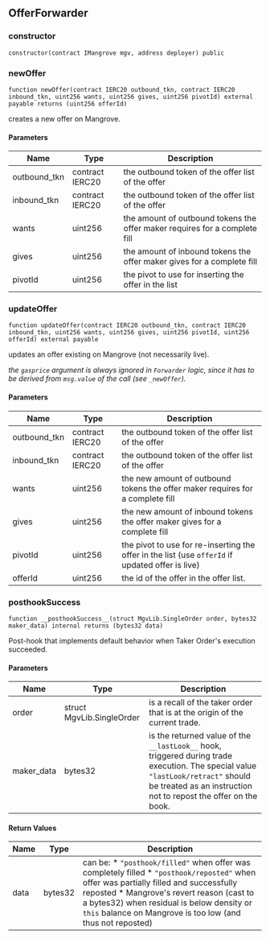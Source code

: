 ## OfferForwarder

### constructor

```solidity
constructor(contract IMangrove mgv, address deployer) public
```

### newOffer

```solidity
function newOffer(contract IERC20 outbound_tkn, contract IERC20 inbound_tkn, uint256 wants, uint256 gives, uint256 pivotId) external payable returns (uint256 offerId)
```

creates a new offer on Mangrove.

#### Parameters

| Name | Type | Description |
| ---- | ---- | ----------- |
| outbound_tkn | contract IERC20 | the outbound token of the offer list of the offer |
| inbound_tkn | contract IERC20 | the outbound token of the offer list of the offer |
| wants | uint256 | the amount of outbound tokens the offer maker requires for a complete fill |
| gives | uint256 | the amount of inbound tokens the offer maker gives for a complete fill |
| pivotId | uint256 | the pivot to use for inserting the offer in the list |

### updateOffer

```solidity
function updateOffer(contract IERC20 outbound_tkn, contract IERC20 inbound_tkn, uint256 wants, uint256 gives, uint256 pivotId, uint256 offerId) external payable
```

updates an offer existing on Mangrove (not necessarily live).

_the `gasprice` argument is always ignored in `Forwarder` logic, since it has to be derived from `msg.value` of the call (see `_newOffer`)._

#### Parameters

| Name | Type | Description |
| ---- | ---- | ----------- |
| outbound_tkn | contract IERC20 | the outbound token of the offer list of the offer |
| inbound_tkn | contract IERC20 | the outbound token of the offer list of the offer |
| wants | uint256 | the new amount of outbound tokens the offer maker requires for a complete fill |
| gives | uint256 | the new amount of inbound tokens the offer maker gives for a complete fill |
| pivotId | uint256 | the pivot to use for re-inserting the offer in the list (use `offerId` if updated offer is live) |
| offerId | uint256 | the id of the offer in the offer list. |

### __posthookSuccess__

```solidity
function __posthookSuccess__(struct MgvLib.SingleOrder order, bytes32 maker_data) internal returns (bytes32 data)
```

Post-hook that implements default behavior when Taker Order's execution succeeded.

#### Parameters

| Name | Type | Description |
| ---- | ---- | ----------- |
| order | struct MgvLib.SingleOrder | is a recall of the taker order that is at the origin of the current trade. |
| maker_data | bytes32 | is the returned value of the `__lastLook__` hook, triggered during trade execution. The special value `"lastLook/retract"` should be treated as an instruction not to repost the offer on the book. |

#### Return Values

| Name | Type | Description |
| ---- | ---- | ----------- |
| data | bytes32 | can be: * `"posthook/filled"` when offer was completely filled * `"posthook/reposted"` when offer was partially filled and successfully reposted * Mangrove's revert reason (cast to a bytes32) when residual is below density or `this` balance on Mangrove is too low (and thus not reposted) |

